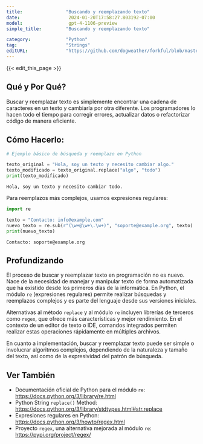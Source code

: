 ```yaml
---
title:                "Buscando y reemplazando texto"
date:                  2024-01-20T17:58:27.803192-07:00
model:                 gpt-4-1106-preview
simple_title:         "Buscando y reemplazando texto"

category:             "Python"
tag:                  "Strings"
editURL:              "https://github.com/dogweather/forkful/blob/master/content/es/python/searching-and-replacing-text.md"
---
```


{{< edit_this_page >}}

## Qué y Por Qué?

Buscar y reemplazar texto es simplemente encontrar una cadena de caracteres en un texto y cambiarla por otra diferente. Los programadores lo hacen todo el tiempo para corregir errores, actualizar datos o refactorizar código de manera eficiente.

## Cómo Hacerlo:

```Python
# Ejemplo básico de búsqueda y reemplazo en Python

texto_original = "Hola, soy un texto y necesito cambiar algo."
texto_modificado = texto_original.replace("algo", "todo")
print(texto_modificado)
```

```
Hola, soy un texto y necesito cambiar todo.
```

Para reemplazos más complejos, usamos expresiones regulares:

```Python
import re

texto = "Contacto: info@example.com"
nuevo_texto = re.sub(r"(\w+@\w+\.\w+)", "soporte@example.org", texto)
print(nuevo_texto)
```

```
Contacto: soporte@example.org
```

## Profundizando

El proceso de buscar y reemplazar texto en programación no es nuevo. Nace de la necesidad de manejar y manipular texto de forma automatizada que ha existido desde los primeros días de la informática. En Python, el módulo `re` (expresiones regulares) permite realizar búsquedas y reemplazos complejos y es parte del lenguaje desde sus versiones iniciales.

Alternativas al método `replace` y al módulo `re` incluyen librerías de terceros como `regex`, que ofrece más características y mejor rendimiento. En el contexto de un editor de texto o IDE, comandos integrados permiten realizar estas operaciones rápidamente en múltiples archivos.

En cuanto a implementación, buscar y reemplazar texto puede ser simple o involucrar algoritmos complejos, dependiendo de la naturaleza y tamaño del texto, así como de la expresividad del patrón de búsqueda.

## Ver También

- Documentación oficial de Python para el módulo `re`: https://docs.python.org/3/library/re.html
- Python String `replace()` Method: https://docs.python.org/3/library/stdtypes.html#str.replace
- Expresiones regulares en Python: https://docs.python.org/3/howto/regex.html
- Proyecto `regex`, una alternativa mejorada al módulo `re`: https://pypi.org/project/regex/
